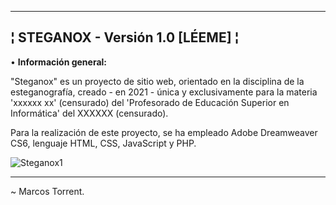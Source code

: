 --------------------------------------------------------
¦ STEGANOX - Versión 1.0 [LÉEME] ¦
--------------------------------------------------------

• **Información general:**

"Steganox" es un proyecto de sitio web, orientado en la disciplina de la esteganografía, creado - en 2021 - única y exclusivamente para la materia 'xxxxxx xx' (censurado) del 'Profesorado de Educación Superior en Informática' del XXXXXX (censurado).

Para la realización de este proyecto, se ha empleado Adobe Dreamweaver CS6, lenguaje HTML, CSS, JavaScript y PHP.

![Steganox1](https://user-images.githubusercontent.com/101758311/195352534-0f06c530-e597-4a83-944c-67a0cd0db4b1.png)

--------------------------------------------------------

~ Marcos Torrent.
